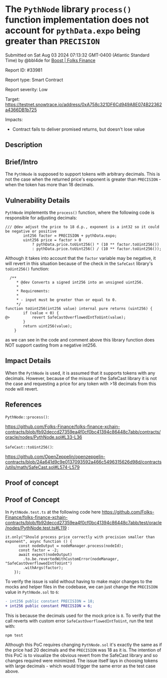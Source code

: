 
# The `PythNode` library `process()` function implementation does not account for `pythData.expo` being greater than `PRECISION`

Submitted on Sat Aug 03 2024 07:13:32 GMT-0400 (Atlantic Standard Time) by @bbl4de for [Boost | Folks Finance](https://immunefi.com/bounty/folksfinance-boost/)

Report ID: #33981

Report type: Smart Contract

Report severity: Low

Target: https://testnet.snowtrace.io/address/0xA758c321DF6Cd949A8E074B22362a4366DB1b725

Impacts:
- Contract fails to deliver promised returns, but doesn't lose value

## Description
## Brief/Intro
The `PythNode` is supposed to support tokens with arbitrary decimals. This is not the case when the returned price's exponent is greater than `PRECISION` - when the token has more than 18 decimals.

## Vulnerability Details
`PythNode` implements the `process()` function, where the following code is responsible for adjusting decimals:
```
/// @dev adjust the price to 18 d.p., exponent is a int32 so it could be negative or positive
        int256 factor = PRECISION + pythData.expo;
        uint256 price = factor > 0
            ? pythData.price.toUint256() * (10 ** factor.toUint256())
            : pythData.price.toUint256() / (10 ** factor.toUint256());
```
Although it takes into account that the `factor` variable may be negative, it will revert in this situation because of the check in the `SafeCast` library's `toUint256()` function:
```
  /**
     * @dev Converts a signed int256 into an unsigned uint256.
     *
     * Requirements:
     *
     * - input must be greater than or equal to 0.
     */
function toUint256(int256 value) internal pure returns (uint256) {
        if (value < 0) {
@>          revert SafeCastOverflowedIntToUint(value);
        }
        return uint256(value);
    }
```
as we can see in the code and comment above this library function does NOT support casting from a negative int256.

## Impact Details
When the `PythNode` is used, it is assumed that it supports tokens with any decimals. However, because of the misuse of the SafeCast library it is not the case and requesting a price for any token with >18 decimals from this node will revert. 

## References
`PythNode::process()`:

https://github.com/Folks-Finance/folks-finance-xchain-contracts/blob/fb92deccd27359ea4f0cf0bc41394c86448c7abb/contracts/oracle/nodes/PythNode.sol#L33-L36

`SafeCast::toUint256()`:

https://github.com/OpenZeppelin/openzeppelin-contracts/blob/24a641d9c9e0137093592a466c5496315626d98d/contracts/utils/math/SafeCast.sol#L574-L579
        
## Proof of concept
## Proof of Concept
In `PythNode.test.ts` at the following code here https://github.com/Folks-Finance/folks-finance-xchain-contracts/blob/fb92deccd27359ea4f0cf0bc41394c86448c7abb/test/oracle/nodes/PythNode.test.ts#L119 :
```
it.only("Should process price correctly with precision smaller than exponent", async function () {
      const nodeOutput = nodeManager.process(nodeId);
      const factor = -2;
      await expect(nodeOutput)
        .to.be.revertedWithCustomError(nodeManager, "SafeCastOverflowedIntToUint")
        .withArgs(factor);
    });
```
To verify the issue is valid without having to make major changes to the mocks and helper files in the codebase, we can just change the `PRECISION` value in `PythNode.sol` to `6`:
```diff
- int256 public constant PRECISION = 18;
+ int256 public constant PRECISION = 6;
```
This is because the decimals used for the mock price is `8`. 
To verify that the call reverts with custom error `SafeCastOverflowedIntToUint`, run the test with:
```
npm test
```

Although this PoC requires changing `PythNode.sol` it's exactly the same as if the price had 20 decimals and the `PRECISION` was 18 as it is. The intention of this PoC is to visualize the obvious revert from the SafeCast library and so changes required were minimized. The issue itself lays in choosing tokens with large decimals - which would trigger the same error as the test case above.